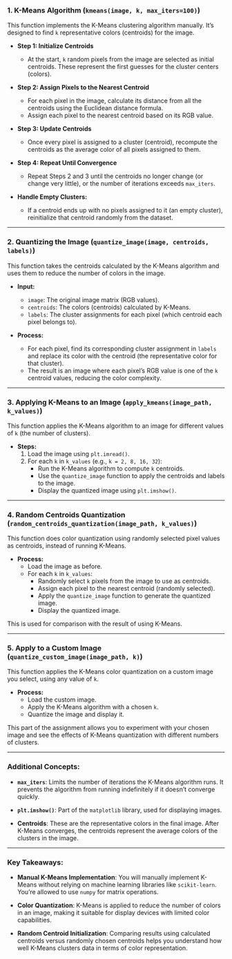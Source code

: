 ### **1. K-Means Algorithm (`kmeans(image, k, max_iters=100)`)**

This function implements the K-Means clustering algorithm manually. It’s designed to find `k` representative colors (centroids) for the image.

- **Step 1: Initialize Centroids**
  - At the start, `k` random pixels from the image are selected as initial centroids. These represent the first guesses for the cluster centers (colors).
  
- **Step 2: Assign Pixels to the Nearest Centroid**
  - For each pixel in the image, calculate its distance from all the centroids using the Euclidean distance formula.
  - Assign each pixel to the nearest centroid based on its RGB value.
  
- **Step 3: Update Centroids**
  - Once every pixel is assigned to a cluster (centroid), recompute the centroids as the average color of all pixels assigned to them.
  
- **Step 4: Repeat Until Convergence**
  - Repeat Steps 2 and 3 until the centroids no longer change (or change very little), or the number of iterations exceeds `max_iters`.

- **Handle Empty Clusters:**
  - If a centroid ends up with no pixels assigned to it (an empty cluster), reinitialize that centroid randomly from the dataset.

---

### **2. Quantizing the Image (`quantize_image(image, centroids, labels)`)**

This function takes the centroids calculated by the K-Means algorithm and uses them to reduce the number of colors in the image.

- **Input:**
  - `image`: The original image matrix (RGB values).
  - `centroids`: The colors (centroids) calculated by K-Means.
  - `labels`: The cluster assignments for each pixel (which centroid each pixel belongs to).

- **Process:**
  - For each pixel, find its corresponding cluster assignment in `labels` and replace its color with the centroid (the representative color for that cluster).
  - The result is an image where each pixel’s RGB value is one of the `k` centroid values, reducing the color complexity.

---

### **3. Applying K-Means to an Image (`apply_kmeans(image_path, k_values)`)**

This function applies the K-Means algorithm to an image for different values of `k` (the number of clusters).

- **Steps:**
  1. Load the image using `plt.imread()`.
  2. For each `k` in `k_values` (e.g., `k = 2, 8, 16, 32`):
     - Run the K-Means algorithm to compute `k` centroids.
     - Use the `quantize_image` function to apply the centroids and labels to the image.
     - Display the quantized image using `plt.imshow()`.

---

### **4. Random Centroids Quantization (`random_centroids_quantization(image_path, k_values)`)**

This function does color quantization using randomly selected pixel values as centroids, instead of running K-Means.

- **Process:**
  - Load the image as before.
  - For each `k` in `k_values`:
    - Randomly select `k` pixels from the image to use as centroids.
    - Assign each pixel to the nearest centroid (randomly selected).
    - Apply the `quantize_image` function to generate the quantized image.
    - Display the quantized image.

This is used for comparison with the result of using K-Means.

---

### **5. Apply to a Custom Image (`quantize_custom_image(image_path, k)`)**

This function applies the K-Means color quantization on a custom image you select, using any value of `k`.

- **Process:**
  - Load the custom image.
  - Apply the K-Means algorithm with a chosen `k`.
  - Quantize the image and display it.

This part of the assignment allows you to experiment with your chosen image and see the effects of K-Means quantization with different numbers of clusters.

---

### **Additional Concepts:**

- **`max_iters`**: Limits the number of iterations the K-Means algorithm runs. It prevents the algorithm from running indefinitely if it doesn’t converge quickly.
  
- **`plt.imshow()`**: Part of the `matplotlib` library, used for displaying images.
  
- **Centroids**: These are the representative colors in the final image. After K-Means converges, the centroids represent the average colors of the clusters in the image.

---

### **Key Takeaways:**
- **Manual K-Means Implementation**: You will manually implement K-Means without relying on machine learning libraries like `scikit-learn`. You’re allowed to use `numpy` for matrix operations.
  
- **Color Quantization**: K-Means is applied to reduce the number of colors in an image, making it suitable for display devices with limited color capabilities.
  
- **Random Centroid Initialization**: Comparing results using calculated centroids versus randomly chosen centroids helps you understand how well K-Means clusters data in terms of color representation.
